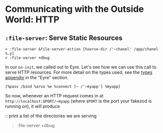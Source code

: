 # Communicating with the Outside World: HTTP

## `:file-server`: Serve Static Resources
```
> :file-server &file-server-action [%serve-dir /'~chanel' /app/chanel %.y]
> :file-server +dbug
```

In our `on-init`, we called out to Eyre. Let's see how we can use this call to serve HTTP resources. For more detail on the types used, see the [types appendix](gall_types.md) in the "Eyre" section.
```
[%pass /bind %arvo %e %connect [~ /'~myapp'] %myapp]
```

So now, whenever an HTTP request comes in at `http://localhost:$PORT/~myapp` (where `$PORT` is the port your fakezod is running on), it will produce 


::  print a list of the directories we are serving
> :file-server +dbug
